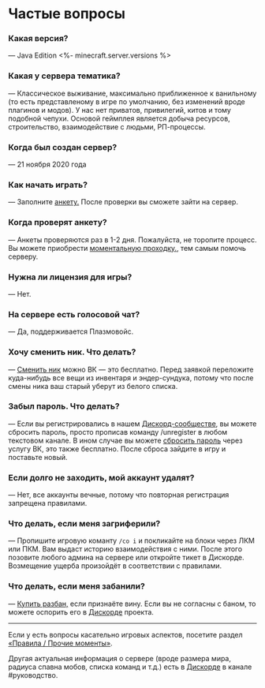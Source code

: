 <style>
.fuck h2 { 
    font-size: 1em; 
	margin-bottom: 0.2em;
	font-family: var(--font);
} 
.fuck p {
    text-indent: 0 !important;
}
@media screen and (max-width: 1120px) {
    .fuck p {
        font-size: 70%;
    }
}
</style>

# Частые вопросы

### Какая версия?
— Java Edition <%- minecraft.server.versions %>

### Какая у сервера тематика?
— Классическое выживание, максимально приближенное к ванильному (то есть представленому в игре по умолчанию, без изменений вроде плагинов и модов). У нас нет приватов, привилегий, китов и тому подобной чепухи. Основой геймплея является добыча ресурсов, строительство, взаимодействие с людьми, РП-процессы.

### Когда был создан сервер?
— 21 ноября 2020 года

### Как начать играть?
— Заполните [анкету.](https://vk.com/im?sel=-201145305) После проверки вы сможете зайти на сервер.

### Когда проверят анкету?
— Анкеты проверяются раз в 1-2 дня. Пожалуйста, не торопите процесс. Вы можете приобрести [моментальную проходку.](https://vk.com/uslugi-201145305?w=product-201145305_9663098), тем самым помочь серверу.

### Нужна ли лицензия для игры?
— Нет.

### На сервере есть голосовой чат?
— Да, поддерживается Плазмовойс.

### Хочу сменить ник. Что делать?
— [Сменить ник](https://vk.com/uslugi-201145305?w=product-201145305_9663103) можно ВК — это бесплатно. Перед заявкой переложите куда-нибудь все вещи из инвентаря и эндер-сундука, потому что после смены ника ваш старый уберут из белого списка.

### Забыл пароль. Что делать?
— Если вы регистрировались в нашем [Дискорд-сообществе](https://discord.com/invite/MPfPsXabjK), вы можете сбросить пароль, просто прописав команду /unregister в любом текстовом канале. В ином случае вы можете [сбросить пароль](https://vk.com/uslugi-201145305?w=product-201145305_9691828) через услугу ВК, это также бесплатно. После сброса зайдите в игру и поставьте новый. 

### Если долго не заходить, мой аккаунт удалят?
— Нет, все аккаунты вечные, потому что повторная регистрация запрещена правилами.

### Что делать, если меня загриферили?
— Пропишите игровую команту `/co i` и покликайте на блоки через ЛКМ или ПКМ. Вам выдаст историю взаимодействия с ними. После этого позовите любого админа на сервере или откройте тикет в Дискорде. Возмещение ущерба произойдёт в соответствии с правилами.

### Что делать, если меня забанили?
— [Купить разбан,](https://vk.com/roleplay_vanilla?w=product-201145305_9691853%2Fquery) если признаёте вину. Если вы не согласны с баном, то можете оспорить его в [Дискорде](https://discord.com/invite/MPfPsXabjK) проекта.

---

Если у есть вопросы касательно игровых аспектов, посетите раздел [«Правила / Прочие моменты»](/rules/other).

Другая актуальная информация о сервере (вроде размера мира, радиуса спавна мобов, списка команд и т.д.) есть в [Дискорде](https://discord.com/invite/MPfPsXabjK) в канале #руководство.
